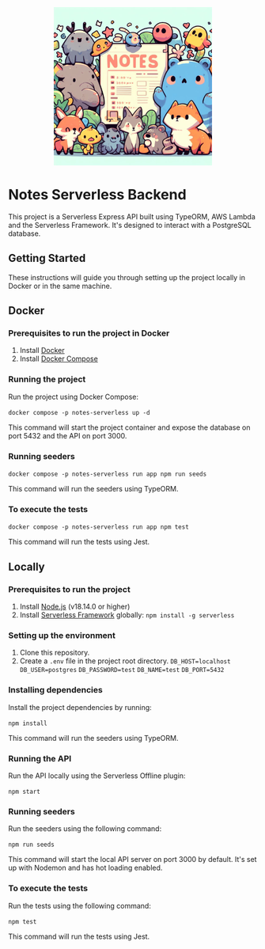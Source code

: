 <p align="center">
  <img src="./banner.jpeg" width="320" alt="Nest Logo" />
</p>

# Notes Serverless Backend

This project is a Serverless Express API built using TypeORM, AWS Lambda and the Serverless Framework. It's designed to interact with a PostgreSQL database.

## Getting Started

These instructions will guide you through setting up the project locally in Docker or in the same machine.

## Docker

### Prerequisites to run the project in Docker

1. Install [Docker](https://docs.docker.com/get-docker/)
2. Install [Docker Compose](https://docs.docker.com/compose/install/)

### Running the project

Run the project using Docker Compose:

```docker compose -p notes-serverless up -d```

This command will start the project container and expose the database on port 5432 and the API on port 3000.

### Running seeders

```docker compose -p notes-serverless run app npm run seeds```

This command will run the seeders using TypeORM.

### To execute the tests

```docker compose -p notes-serverless run app npm test```

This command will run the tests using Jest.

## Locally

### Prerequisites to run the project

1. Install [Node.js](https://nodejs.org/) (v18.14.0 or higher)
2. Install [Serverless Framework](https://www.serverless.com/framework/docs/getting-started/) globally: `npm install -g serverless`

### Setting up the environment

1. Clone this repository.
2. Create a `.env` file in the project root directory.
```DB_HOST=localhost```
```DB_USER=postgres```
```DB_PASSWORD=test```
```DB_NAME=test```
```DB_PORT=5432```

### Installing dependencies

Install the project dependencies by running:

```npm install```

This command will run the seeders using TypeORM.

### Running the API

Run the API locally using the Serverless Offline plugin:

```npm start```

### Running seeders

Run the seeders using the following command:

```npm run seeds```

This command will start the local API server on port 3000 by default. It's set up with Nodemon and has hot loading enabled.

### To execute the tests

Run the tests using the following command:

```npm test```

This command will run the tests using Jest.
